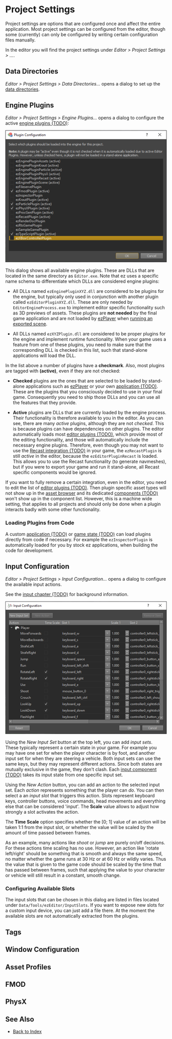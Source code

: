 # Project Settings

Project settings are options that are configured once and affect the entire application. Most project settings can be configured from the editor, though some (currently) can only be configured by writing certain configuration files manually.

In the editor you will find the project settings under *Editor > Project Settings > ...*.

## Data Directories

*Editor > Project Settings > Data Directories...* opens a dialog to set up the [data directories](data-directories.md).

## Engine Plugins

*Editor > Project Settings > Engine Plugins...* opens a dialog to configure the active [engine plugins (TODO)](../custom-code/cpp/engine-plugins.md):

![Engine Plugins](media/editor-engine-plugins.png)

This dialog shows all available engine plugins. These are DLLs that are located in the same directory as `Editor.exe`. Note that ez uses a specific name schema to differentiate which DLLs are considered engine plugins:

* All DLLs named `ezEnginePluginXYZ.dll` are considered to be plugins for the engine, but typically only used in conjunction with another plugin called `ezEditorPluginXYZ.dll`. These are only needed by `EditorEngineProcess.exe` to implement editor specific functionality such as 3D previews of assets. These plugins are **not needed** by the final game application and are not loaded by [ezPlayer](../tools/player.md) when [running an exported scene](../editor/run-scene.md#export-and-run).

* All DLLs named `ezXYZPlugin.dll` are considered to be proper plugins for the engine and implement runtime functionality. When your game uses a feature from one of these plugins, you need to make sure that the corresponding DLL is checked in this list, such that stand-alone applications will load the DLL.

In the list above a number of plugins have a **checkmark**. Also, most plugins are tagged with **(active)**, even if they are not checked:

* **Checked** plugins are the ones that are selected to be loaded by stand-alone applications such as [ezPlayer](../tools/player.md) or your own [application (TODO)](../runtime/application/application.md). These are the plugins that you consciously decided to use in your final game. Consequently you need to ship those DLLs and you can use all the features that they provide.

* **Active** plugins are DLLs that are currently loaded by the engine process. Their functionality is therefore available to you in the editor. As you can see, there are many *active* plugins, although they are not *checked*. This is because plugins can have dependencies on other plugins. The editor automatically loads most [editor plugins (TODO)](../editor/editor-plugins.md), which provide most of the editing functionality, and those will automatically include the necessary engine plugins. Therefore, even though you may not want to use the [Recast integration (TODO)](../ai/recast.md) in your game, the `ezRecastPlugin` is still *active* in the editor, because the `ezEditorPluginRecast` is loaded. This allows you to use the Recast functionality (to generate navmeshes), but if you were to export your game and run it stand-alone, all Recast specific components would be ignored.

If you want to fully remove a certain integration, even in the editor, you need to edit the list of [editor plugins (TODO)](../editor/editor-plugins.md). Then plugin specific asset types will not show up in the [asset browser](../assets/asset-browser.md) and its dedicated [components (TODO)](../runtime/world/custom-components.md) won't show up in the component list. However, this is a machine wide setting, that applies to all projects and should only be done when a plugin interacts badly with some other functionality.

### Loading Plugins from Code

A custom [application (TODO)](../runtime/application/application.md) or [game state (TODO)](../runtime/application/game-state.md) can load plugins directly from code if necessary. For example the `ezInspectorPlugin` is automatically loaded for you by stock ez applications, when building the code for development.

## Input Configuration

*Editor > Project Settings > Input Configuration...* opens a dialog to configure the available input actions.

See the [input chapter (TODO)](../input/input-overview.md) for background information.

![Input Configuration](media/editor-input-config.png)

Using the *New Input Set* button at the top left, you can add *input sets*. These typically represent a certain state in your game. For example you may have one set for when the player character is by foot, and another input set for when they are steering a vehicle. Both input sets can use the same keys, but they may represent different actions. Since both states are mutually exclusive in the game, they don't clash. Each [input component (TODO)](../input/input-component.md) takes its input state from one specific input set.

Using the *New Action* button, you can add an action to the selected input set. Each *action* represents something that the player can *do*. You can then select a an *input slot* that triggers this action. Slots represent keyboard keys, controller buttons, voice commands, head movements and everything else that can be considered 'input'. The **Scale** value allows to adjust how strongly a slot activates the action.

The **Time Scale** option specifies whether the [0; 1] value of an action will be taken 1:1 from the input slot, or whether the value will be scaled by the amount of time passed between frames.

As an example, many actions like *shoot* or *jump* are purely on/off decisions. For these actions time scaling has no use. However, an action like 'rotate left/right' should be something that is smooth and always the same speed, no matter whether the game runs at 30 Hz or at 60 Hz or wildly varies. Thus the value that is given to the game code should be scaled by the time that has passed between frames, such that applying the value to your character or vehicle will still result in a constant, smooth change.

### Configuring Available Slots

The input slots that can be chosen in this dialog are listed in files located under `Data/Tools/ezEditor/InputSlots`. If you want to expose new slots for a custom input device, you can just add a file there. At the moment the available slots are not automatically extracted from the plugins.

## Tags

## Window Configuration

## Asset Profiles

## FMOD

## PhysX

<!-- PAGE IS TODO -->

## See Also

* [Back to Index](../index.md)
